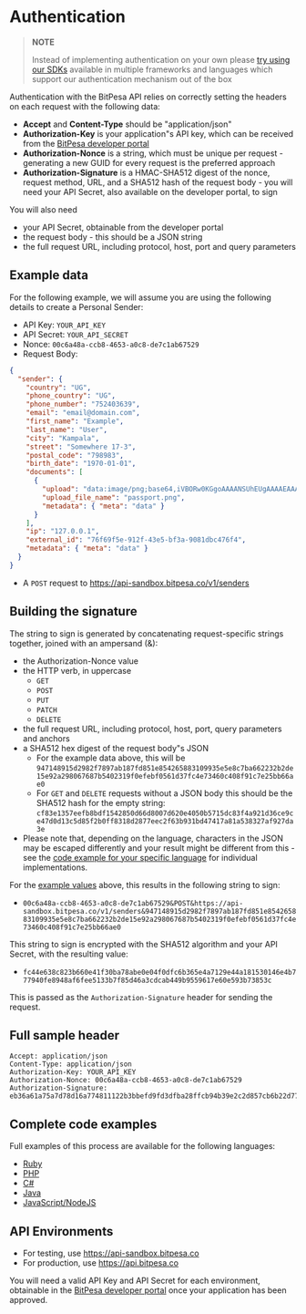 # Authentication

> **NOTE**
>
> Instead of implementing authentication on your own please [try using our SDKs](README.md#software-development-kits) available in multiple frameworks and languages which support our authentication mechanism out of the box

Authentication with the BitPesa API relies on correctly setting the headers on each request with the following data:

* **Accept** and **Content-Type** should be "application/json"
* **Authorization-Key** is your application"s API key, which can be received from the [BitPesa developer portal](https://developers.bitpesa.co)
* **Authorization-Nonce** is a string, which must be unique per request - generating a new GUID for every request is the preferred approach
* **Authorization-Signature** is a HMAC-SHA512 digest of the nonce, request method, URL, and a SHA512 hash of the request body - you will need your API Secret, also available on the developer portal, to sign

You will also need

* your API Secret, obtainable from the developer portal
* the request body - this should be a JSON string
* the full request URL, including protocol, host, port and query parameters

## Example data

For the following example, we will assume you are using the following details to create a Personal Sender:

* API Key: `YOUR_API_KEY`
* API Secret: `YOUR_API_SECRET`
* Nonce: `00c6a48a-ccb8-4653-a0c8-de7c1ab67529`
* Request Body:

```json
{
  "sender": {
    "country": "UG",
    "phone_country": "UG",
    "phone_number": "752403639",
    "email": "email@domain.com",
    "first_name": "Example",
    "last_name": "User",
    "city": "Kampala",
    "street": "Somewhere 17-3",
    "postal_code": "798983",
    "birth_date": "1970-01-01",
    "documents": [
      {
        "upload": "data:image/png;base64,iVBORw0KGgoAAAANSUhEUgAAAAEAAAABCAIAAACQd1PeAAAACXBIWXMAAAsT\nAAALEwEAmpwYAAAAB3RJTUUH4gEeCTEzbKJEHgAAAB1pVFh0Q29tbWVudAAA\nAAAAQ3JlYXRlZCB3aXRoIEdJTVBkLmUHAAAADElEQVQI12P4z8AAAAMBAQAY\n3Y2wAAAAAElFTkSuQmCC",
        "upload_file_name": "passport.png",
        "metadata": { "meta": "data" }
      }
    ],
    "ip": "127.0.0.1",
    "external_id": "76f69f5e-912f-43e5-bf3a-9081dbc476f4",
    "metadata": { "meta": "data" }
  }
}
```

* A `POST` request to https://api-sandbox.bitpesa.co/v1/senders

## Building the signature

The string to sign is generated by concatenating request-specific strings together, joined with an ampersand (&):

* the Authorization-Nonce value
* the HTTP verb, in uppercase
  * `GET`
  * `POST`
  * `PUT`
  * `PATCH`
  * `DELETE`
* the full request URL, including protocol, host, port, query parameters and anchors
* a SHA512 hex digest of the request body"s JSON
  * For the example data above, this will be `947148915d2982f7897ab187fd851e854265883109935e5e8c7ba662232b2de15e92a298067687b5402319f0efebf0561d37fc4e73460c408f91c7e25bb66ae0`
  * For `GET` and `DELETE` requests without a JSON body this should be the SHA512 hash for the empty string: `cf83e1357eefb8bdf1542850d66d8007d620e4050b5715dc83f4a921d36ce9ce47d0d13c5d85f2b0ff8318d2877eec2f63b931bd47417a81a538327af927da3e`
* Please note that, depending on the language, characters in the JSON may be escaped differently and your result might be different from this - see the [code example for your specific language](#complete-code-examples) for individual implementations.

For the [example values](#example-data) above, this results in the following string to sign:

* `00c6a48a-ccb8-4653-a0c8-de7c1ab67529&POST&https://api-sandbox.bitpesa.co/v1/senders&947148915d2982f7897ab187fd851e854265883109935e5e8c7ba662232b2de15e92a298067687b5402319f0efebf0561d37fc4e73460c408f91c7e25bb66ae0`

This string to sign is encrypted with the SHA512 algorithm and your API Secret, with the resulting value:

* `fc44e638c823b660e41f30ba78abe0e04f0dfc6b365e4a7129e44a181530146e4b777940fe8948af6fee5133b7f85d46a3cdcab449b9559617e60e593b73853c`

This is passed as the `Authorization-Signature` header for sending the request.

## Full sample header

```
Accept: application/json
Content-Type: application/json
Authorization-Key: YOUR_API_KEY
Authorization-Nonce: 00c6a48a-ccb8-4653-a0c8-de7c1ab67529
Authorization-Signature: eb36a61a75a7d78d16a774811122b3bbefd9fd3dfba28ffcb94b39e2c2d857cb6b22d77bb520762c813fe1a991e24862c42027c8b15b11553c03d662ed7d11f1
```

## Complete code examples

Full examples of this process are available for the following languages:

* [Ruby](https://github.com/bitpesa/api-documentation/blob/master/authentication/auth_example.rb)
* [PHP](https://github.com/bitpesa/api-documentation/blob/master/authentication/auth_example.php)
* [C#](https://github.com/bitpesa/api-documentation/blob/master/authentication/auth_example.cs)
* [Java](https://github.com/bitpesa/api-documentation/blob/master/authentication/auth_example.java)
* [JavaScript/NodeJS](https://github.com/bitpesa/api-documentation/blob/master/authentication/auth_example.js)

## API Environments

* For testing, use https://api-sandbox.bitpesa.co
* For production, use https://api.bitpesa.co

You will need a valid API Key and API Secret for each environment, obtainable in the [BitPesa developer portal](https://developers.bitpesa.co) once your application has been approved.
